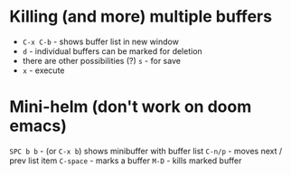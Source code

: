 # Killing (and more) multiple buffers

- `C-x C-b` - shows buffer list in new window
- `d` - individual buffers can be marked for deletion
- there are other possibilities (?) `s` - for save
- `x` - execute

# Mini-helm (don't work on doom emacs)

`SPC b b` - (or `C-x b`) shows minibuffer with buffer list
`C-n/p` - moves next / prev list item
`C-space` - marks a buffer
`M-D` - kills marked buffer
